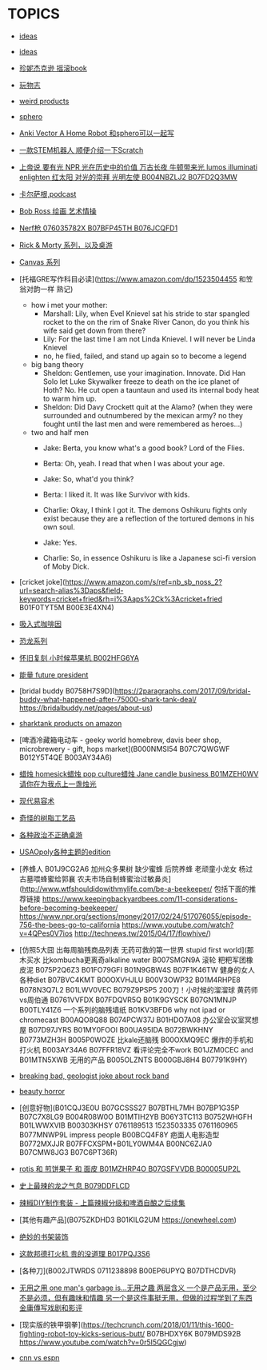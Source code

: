 # TOPICS

* [ideas](https://www.huffpost.com/life/)
* [ideas](https://laughingsquid.com)

* [珍妮杰克逊 摇滚book](https://www.youtube.com/watch?v=suUkJqG0ZG0)

* [玩物志](https://www.ifanr.com/author/coolbuy)
* [weird products](https://www.weird-products.com)

* [sphero](https://www.amazon.com/stores/page/B764699D-B4B9-4710-97E4-AF4448AED671)
* [Anki Vector A Home Robot 和sphero可以一起写](https://www.anki.com/en-us/vector)
* [一款STEM机器人 顺便介绍一下Scratch](https://www.amazon.com/dp/B078K2T8T8/)

* [上帝说 要有光 NPR 光在历史中的价值 万古长夜 牛顿带来光 lumos illuminati enlighten 红太阳 对光的崇拜 光明左使 B004NBZLJ2 B07FD2Q3MW](https://www.kickstarter.com/projects/lantern/lantern-1000-lumen-flashlight-with-usb-battery-bac)
* [卡尔萨根,podcast](https://www.amazon.com/dp/1473696402)
* [Bob Ross 绘画 艺术情操](https://www.zhihu.com/question/28171964)
* [Nerf枪 076035782X B07BFP45TH B076JCQFD1](https://home.gamer.com.tw/creationDetail.php?sn=3507818)
* [Rick & Morty 系列，以及桌游](https://www.amazon.com/dp/B079ZL6NC2)
* [Canvas 系列](https://www.amazon.com/s/ref=w_bl_hsx_s_ho_web_0?ie=UTF8&search-alias=aps&field-keywords=OneCanvas)
* [托福GRE写作科目必读](https://www.amazon.com/dp/1523504455 和笠翁对韵一样 熟记)
    * how i met your mother: 
        * Marshall: Lily, when Evel Knievel sat his stride to star spangled rocket to the on the rim of Snake River Canon, do you think his wife said get down from there?
        * Lily: For the last time I am not Linda Knievel. I will never be Linda Knievel
        * no, he flied, failed, and stand up again so to become a legend
    * big bang theory
        * Sheldon: Gentlemen, use your imagination. Innovate. Did Han Solo let Luke Skywalker freeze to death on the ice planet of Hoth? No. He cut open a tauntaun and used its internal body heat to warm him up.
        * Sheldon: Did Davy Crockett quit at the Alamo? (when they were surrounded and outnumbered by the mexican army? no they fought until the last men and were remembered as heroes...)
    * two and half men
        * Jake: Berta, you know what's a good book? Lord of the Flies.
        * Berta: Oh, yeah. I read that when I was about your age.
        * Jake: So, what'd you think? 
        * Berta: I liked it. It was like Survivor with kids.

        * Charlie: Okay, I think I got it. The demons Oshikuru fights only exist because they are a reflection of the tortured demons in his own soul.
        * Jake: Yes.
        * Charlie: So, in essence Oshikuru is like a Japanese sci-fi version of Moby Dick.

* [cricket joke](https://www.amazon.com/s/ref=nb_sb_noss_2?url=search-alias%3Daps&field-keywords=cricket+fried&rh=i%3Aaps%2Ck%3Acricket+fried B01F0TYT5M B00E3E4XN4)
* [吸入式咖啡因](B007Y4BIAQ)
* [恐龙系列](B06W2M22ZJ)
* [怀旧复刻 小时候苹果机 B002HFG6YA](https://www.amazon.com/dp/B075YT5K59)
* [能量 future president](B06Y3XMQTK)
* [bridal buddy B0758H7S9D](https://2paragraphs.com/2017/09/bridal-buddy-what-happened-after-75000-shark-tank-deal/ https://bridalbuddy.net/pages/about-us)
* [sharktank products on amazon](https://2paragraphs.com/2017/04/27-favorite-shark-tank-products-at-amazon-new-2017-list/)
* [啤酒冷藏箱电动车 - geeky world homebrew, davis beer shop, microbrewery - gift, hops market](B000NMSI54 B07C7QWGWF B012Y5T4QE B003AY34A6)
* [蜡烛 homesick蜡烛 pop culture蜡烛 Jane candle business B01MZEH0WV 请你在为我点上一盏烛光](https://www.amazon.com/dp/B00KPY1RH6/)
* [现代易容术](https://www.amazon.com/dp/B07177R3J9)
* [奇怪的树脂工艺品](https://www.amazon.com/s/ref=hnd_pdp_byline?_encoding=UTF8&node=11260432011&lo=image&me=A2U7L4YWHVSUTP)
* [各种政治不正确桌游](https://www.amazon.com/dp/B07BK9YGSG)
* [USAOpoly各种主题的edition](https://www.amazon.com/dp/B07BP3T3Y8)

* [养蜂人 B01J9CG2A6 加州众多果树 缺少蜜蜂 后院养蜂 老顽童小龙女 杨过古墓喂蜂蜜给郭襄 农夫市场自制蜂蜜治过敏鼻炎](http://www.wtfshouldidowithmylife.com/be-a-beekeeper/ 包括下面的推荐链接   https://www.keepingbackyardbees.com/11-considerations-before-becoming-beekeeper/ https://www.npr.org/sections/money/2017/02/24/517076055/episode-756-the-bees-go-to-california https://www.youtube.com/watch?v=4QPes0V7ios
http://technews.tw/2015/04/17/flowhive/)

* [仿照5大囧 出每周脑残商品列表 无药可救的第一世界 stupid first world](那木买水 比kombucha更离奇alkaline water B007SMGN9A 滚轮 粑粑军团橡皮泥 B075P2Q6Z3 B01FO79GFI B01N9GBW4S B07F1K46TW 健身的女人 各种diet B07BVC4KMT B00OXVHJLU B00V3OWP32 B01M4RHPE8 B078N3Q7L2 B01LWV0VEC B079Z9PSP5 200刀！小时候的溜溜球 黄药师vs周伯通 B0761VVFDX B07FDQVR5Q B01K9GYSCK B07GN1MNJP B00TLY41Z6 一个系列的脑残墙纸 B01KV3BFD6 why not ipad or chromecast B00AQO8Q88 B074PCW37J B01HDO7A08 办公室会议室冥想屋 B07D97JYRS B01MY0FOOI B00UA95IDA B072BWKHNY B0773MZH3H B005P0WOZE 比kale还脑残 B00OXMQ9EC 爆炸的手机和打火机 B003AY34A6 B07FFR18VZ 看评论完全不work   B01JZM0CEC and B01MTN5XWB 无用的产品 B005OLZNTS B000GBJ8H4 B07791K9HY)

* [breaking bad, geologist joke about rock band](B017JF8YME)
* [beauty horror](https://www.amazon.com/Alan-Robert/e/B0047EGCS4/ref=dp_byline_cont_book_1)

* [创意好物](B01CQJ3E0U B07GCSSS27 B07BTHL7MH B07BP1G35P B07C7X8LG9 B004R08W0O B01MTIH2YB B06Y3TC113 B0752WHGFH B01LWWXVIB B00303KHSY 0761189513 1523503335 0761160965 B077MNWP9L impress people B00BCQ4F8Y 疤面人电影造型 B0772MXJJR B07FFCXSPM+B01LY0WM4A B00NC6ZJA0 B07CMW8JG3 B07C6PT36R)

* [rotis 和 煎饼果子 和 面皮 B01MZHRP4O B07GSFVVDB B00005UP2L](https://rotimatic.com/?gclid=CjwKCAiAx4fhBRB6EiwA3cV4KiLRws6rSaU73Q3YogXwskBCopEqaHlZ0kXeA1BX6IQcKP6mUpHnGRoCPeAQAvD_BwE&utm_id=XY-9b739303b8ff7f80c)

* [史上最辣的龙之气息 B079DDFLCD](https://zh.wikipedia.org/wiki/%E5%8F%B2%E9%AB%98%E7%B6%AD%E7%88%BE%E6%8C%87%E6%A8%99)
* [辣椒DIY制作套装 - 上篇辣椒分级和啤酒自酿之后续集](B01F3ARIZG)

* [其他有趣产品](B075ZKDHD3 B01KILG2UM https://onewheel.com)
* [绝妙的书架装饰](https://www.amazon.com/stores/node/9519792011?_encoding=UTF8&field-lbr_brands_browse-bin=Artori%20Design&ref_=w_bl_hsx_s_ho_web_9519792011)

* [这款邦德打火机 贵的没道理 B017PQJ3S6](http://www.jamesbondlifestyle.com/news/ultimate-guide-spectre-bond-24-products-and-locations)

* [各种刀](B002JTWRDS 0711238898 B00EP6UPYQ B07DTHCDVR)
* [无用之用 one man's garbage is...无用之趣 两层含义 一个是产品无用，至少不是必须，但有趣味和情趣 另一个是这件事挺无用，但做的过程学到了东西 金庸傳写戏剧和影评](http://www.sohu.com/a/156797699_310459)

* [现实版的铁甲钢拳](https://techcrunch.com/2018/01/11/this-1600-fighting-robot-toy-kicks-serious-butt/   B07BHDXY6K B079MDS92B  https://www.youtube.com/watch?v=0r5I5QGCgjw)

* [cnn vs espn](https://www.youtube.com/watch?v=4pS4x8hXQ5c)